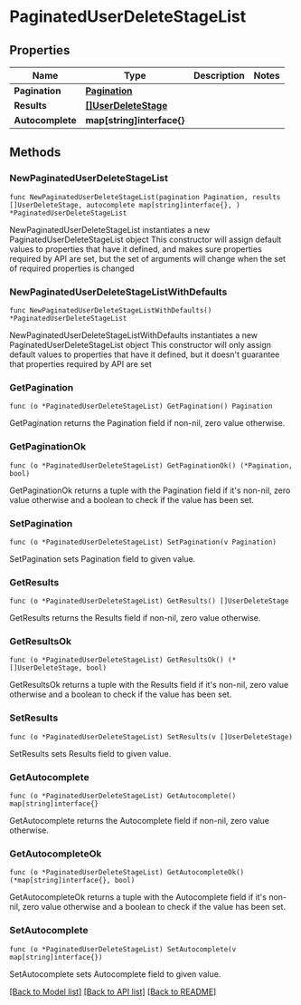 # PaginatedUserDeleteStageList

## Properties

Name | Type | Description | Notes
------------ | ------------- | ------------- | -------------
**Pagination** | [**Pagination**](Pagination.md) |  | 
**Results** | [**[]UserDeleteStage**](UserDeleteStage.md) |  | 
**Autocomplete** | **map[string]interface{}** |  | 

## Methods

### NewPaginatedUserDeleteStageList

`func NewPaginatedUserDeleteStageList(pagination Pagination, results []UserDeleteStage, autocomplete map[string]interface{}, ) *PaginatedUserDeleteStageList`

NewPaginatedUserDeleteStageList instantiates a new PaginatedUserDeleteStageList object
This constructor will assign default values to properties that have it defined,
and makes sure properties required by API are set, but the set of arguments
will change when the set of required properties is changed

### NewPaginatedUserDeleteStageListWithDefaults

`func NewPaginatedUserDeleteStageListWithDefaults() *PaginatedUserDeleteStageList`

NewPaginatedUserDeleteStageListWithDefaults instantiates a new PaginatedUserDeleteStageList object
This constructor will only assign default values to properties that have it defined,
but it doesn't guarantee that properties required by API are set

### GetPagination

`func (o *PaginatedUserDeleteStageList) GetPagination() Pagination`

GetPagination returns the Pagination field if non-nil, zero value otherwise.

### GetPaginationOk

`func (o *PaginatedUserDeleteStageList) GetPaginationOk() (*Pagination, bool)`

GetPaginationOk returns a tuple with the Pagination field if it's non-nil, zero value otherwise
and a boolean to check if the value has been set.

### SetPagination

`func (o *PaginatedUserDeleteStageList) SetPagination(v Pagination)`

SetPagination sets Pagination field to given value.


### GetResults

`func (o *PaginatedUserDeleteStageList) GetResults() []UserDeleteStage`

GetResults returns the Results field if non-nil, zero value otherwise.

### GetResultsOk

`func (o *PaginatedUserDeleteStageList) GetResultsOk() (*[]UserDeleteStage, bool)`

GetResultsOk returns a tuple with the Results field if it's non-nil, zero value otherwise
and a boolean to check if the value has been set.

### SetResults

`func (o *PaginatedUserDeleteStageList) SetResults(v []UserDeleteStage)`

SetResults sets Results field to given value.


### GetAutocomplete

`func (o *PaginatedUserDeleteStageList) GetAutocomplete() map[string]interface{}`

GetAutocomplete returns the Autocomplete field if non-nil, zero value otherwise.

### GetAutocompleteOk

`func (o *PaginatedUserDeleteStageList) GetAutocompleteOk() (*map[string]interface{}, bool)`

GetAutocompleteOk returns a tuple with the Autocomplete field if it's non-nil, zero value otherwise
and a boolean to check if the value has been set.

### SetAutocomplete

`func (o *PaginatedUserDeleteStageList) SetAutocomplete(v map[string]interface{})`

SetAutocomplete sets Autocomplete field to given value.



[[Back to Model list]](../README.md#documentation-for-models) [[Back to API list]](../README.md#documentation-for-api-endpoints) [[Back to README]](../README.md)


